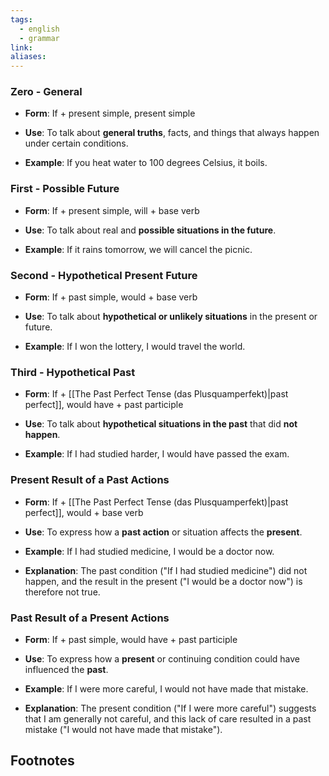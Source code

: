 ```yaml
---
tags:
  - english
  - grammar
link: 
aliases:
---
```



### Zero - General

- **Form**: If + present simple, present simple

- **Use**: To talk about **general truths**, facts, and things that always happen under certain conditions.

- **Example**: If you heat water to 100 degrees Celsius, it boils.

### First - Possible Future

- **Form**: If + present simple, will + base verb

- **Use**: To talk about real and **possible situations in the future**.

- **Example**: If it rains tomorrow, we will cancel the picnic.

### Second - Hypothetical Present Future

- **Form**: If + past simple, would + base verb

- **Use**: To talk about **hypothetical or unlikely situations** in the present or future.

- **Example**: If I won the lottery, I would travel the world.

### Third - Hypothetical Past

- **Form**: If + [[The Past Perfect Tense (das Plusquamperfekt)|past perfect]], would have + past participle

- **Use**: To talk about **hypothetical situations in the past** that did **not happen**.

- **Example**: If I had studied harder, I would have passed the exam.

### **Present** Result of a Past **Actions**

- **Form**: If + [[The Past Perfect Tense (das Plusquamperfekt)|past perfect]], would + base verb

- **Use**: To express how a **past action** or situation affects the **present**.

- **Example**: If I had studied medicine, I would be a doctor now.

- **Explanation**: The past condition ("If I had studied medicine") did not happen, and the result in the present ("I would be a doctor now") is therefore not true.

### **Past** Result of a **Present** Actions

- **Form**: If + past simple, would have + past participle

- **Use**: To express how a **present** or continuing condition could have influenced the **past**.

- **Example**: If I were more careful, I would not have made that mistake.

- **Explanation**: The present condition ("If I were more careful") suggests that I am generally not careful, and this lack of care resulted in a past mistake ("I would not have made that mistake").

## Footnotes

